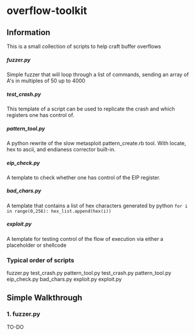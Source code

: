 # overflow-toolkit

## Information
This is a small collection of scripts to help craft buffer overflows

##### fuzzer.py
Simple fuzzer that will loop through a list of commands, sending an array of A's in multiples of 50 up to 4000

##### test\_crash.py
This template of a script can be used to replicate the crash and which registers one has control of.

##### pattern\_tool.py
A python rewrite of the slow metasploit pattern\_create.rb tool.  With locate, hex to ascii, and endianess corrector built-in.

##### eip\_check.py
A template to check whether one has control of the EIP register.

##### bad\_chars.py
A template that contains a list of hex characters generated by python `for i in range(0,256): hex_list.append(hex(i))`

##### exploit.py
A template for testing control of the flow of execution via either a placeholder or shellcode

### Typical order of scripts
fuzzer.py
test\_crash.py
pattern\_tool.py
test\_crash.py
pattern\_tool.py
eip\_check.py
bad\_chars.py
exploit.py
exploit.py

## Simple Walkthrough
### 1. fuzzer.py
TO-DO
